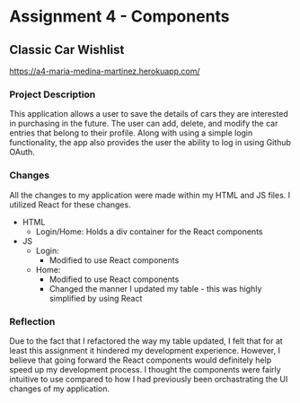 Assignment 4 - Components
===

## Classic Car Wishlist

https://a4-maria-medina-martinez.herokuapp.com/

### Project Description

This application allows a user to save the details of cars they are interested in purchasing in the future. The user can add, delete, and modify the car entries that belong to their profile. Along with using a simple login functionality, the app also provides the user the ability to log in using Github OAuth.  

### Changes

All the changes to my application were made within my HTML and JS files. I utilized React for these changes.

- HTML
    - Login/Home: Holds a div container for the React components
- JS
    - Login: 
        - Modified to use React components
    - Home: 
        - Modified to use React components
        - Changed the manner I updated my table - this was highly simplified by using React

### Reflection
Due to the fact that I refactored the way my table updated, I felt that for at least this assignment it hindered my development experience. However, I believe that going forward the React components would definitely help speed up my development process. I thought the components were fairly intuitive to use compared to how I had previously been orchastrating the UI changes of my application.
